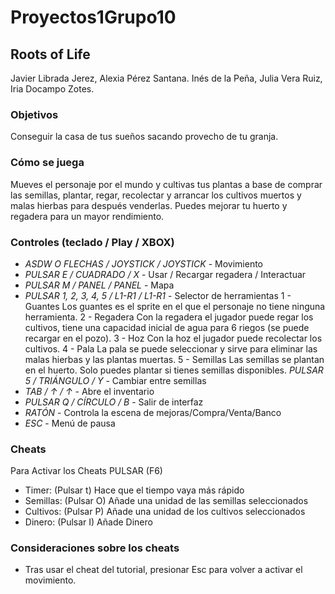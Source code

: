 # Proyectos1Grupo10
## Roots of Life
Javier Librada Jerez, Alexia Pérez Santana. Inés de la Peña, Julia Vera Ruiz, Iria Docampo Zotes.

### Objetivos 
Conseguir la casa de tus sueños sacando provecho de tu granja. 

### Cómo se juega 
Mueves el personaje por el mundo y cultivas tus plantas a base de comprar las semillas, plantar, regar, recolectar y arrancar los cultivos muertos y malas hierbas para después venderlas. Puedes mejorar tu huerto y regadera para un mayor rendimiento. 

### Controles (teclado / Play / XBOX)

- *ASDW O FLECHAS / JOYSTICK / JOYSTICK* - Movimiento
- *PULSAR E / CUADRADO / X* - Usar / Recargar regadera / Interactuar
- *PULSAR M / PANEL / PANEL* - Mapa
- *PULSAR 1, 2, 3, 4, 5 / L1-R1 / L1-R1* - Selector de herramientas
	1 - Guantes 
		Los guantes es el sprite en el que el personaje no tiene ninguna herramienta.
	2 - Regadera 
		Con la regadera el jugador puede regar los cultivos, tiene una capacidad inicial de agua para 6 		riegos (se puede recargar en el pozo).
	3 - Hoz
		Con la hoz el jugador puede recolectar los cultivos.
	4 - Pala 
		La pala se puede seleccionar y sirve para eliminar las malas hierbas y las plantas muertas.
	5 - Semillas 
		Las semillas se plantan en el huerto. Solo puedes plantar si tienes semillas disponibles.
		*PULSAR 5 / TRIÁNGULO / Y* - Cambiar entre semillas
- *TAB / ↑ / ↑* - Abre el inventario
- *PULSAR Q / CÍRCULO / B* - Salir de interfaz
- *RATÓN*	 - Controla la escena de mejoras/Compra/Venta/Banco
- *ESC* - Menú de pausa

### Cheats 

Para Activar los Cheats PULSAR (F6)

- Timer: (Pulsar t) Hace que el tiempo vaya más rápido
- Semillas: (Pulsar O) Añade una unidad de las semillas seleccionados
- Cultivos: (Pulsar P) Añade una unidad de los cultivos seleccionados
- Dinero: (Pulsar I) Añade Dinero

### Consideraciones sobre los cheats

- Tras usar el cheat del tutorial, presionar Esc para volver a activar el movimiento. 
